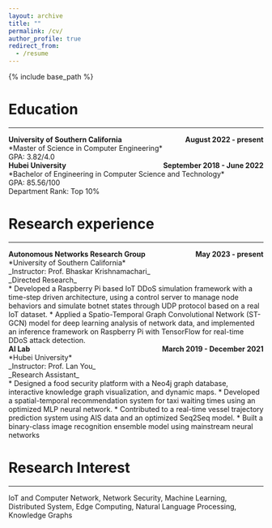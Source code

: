 ```yaml
---
layout: archive
title: ""
permalink: /cv/
author_profile: true
redirect_from:
  - /resume
---
```


{% include base_path %}

Education
======
------
<div style="display: flex; justify-content: space-between;">
    <div><strong>University of Southern California</strong></div>
    <div style="text-align: right;"><strong>August 2022 - present</strong></div>
</div>
  *Master of Science in Computer Engineering* <br>
  GPA: 3.82/4.0<br>

<div style="display: flex; justify-content: space-between;">
    <div><strong>Hubei University</strong></div>
    <div style="text-align: right;"><strong>September 2018 - June 2022</strong></div>
</div>
  *Bachelor of Engineering in Computer Science and Technology* <br>
  GPA: 85.56/100<br> Department Rank: Top 10%

Research experience
======
------
<div style="display: flex; justify-content: space-between;">
    <div><strong>Autonomous Networks Research Group</strong></div>
    <div style="text-align: right;"><strong>May 2023 - present</strong></div>
</div>
*University of Southern California* <br>
_Instructor: Prof. Bhaskar Krishnamachari_<br>
_Directed Research_<br>
* Developed a Raspberry Pi based IoT DDoS simulation framework with a time-step driven architecture, using a control server to manage node behaviors and simulate botnet states through UDP protocol based on a real IoT dataset.
* Applied a Spatio-Temporal Graph Convolutional Network (ST-GCN) model for deep learning analysis of network data, and implemented an inference framework on Raspberry Pi with TensorFlow for real-time DDoS attack detection.  
<br>
<div style="display: flex; justify-content: space-between;">
    <div><strong>AI Lab</strong></div>
    <div style="text-align: right;"><strong>March 2019 - December 2021</strong></div>
</div>
*Hubei University*<br>
_Instructor: Prof. Lan You_<br>
_Research Assistant_<br>
* Designed a food security platform with a Neo4j graph database, interactive knowledge graph visualization, and dynamic maps.
* Developed a spatial-temporal recommendation system for taxi waiting times using an optimized MLP neural network.
* Contributed to a real-time vessel trajectory prediction system using AIS data and an optimized Seq2Seq model.
* Built a binary-class image recognition ensemble model using mainstream neural networks

Research Interest
======
------
IoT and Computer Network, Network Security, Machine Learning, Distributed System, Edge Computing, Natural Language Processing, Knowledge Graphs
